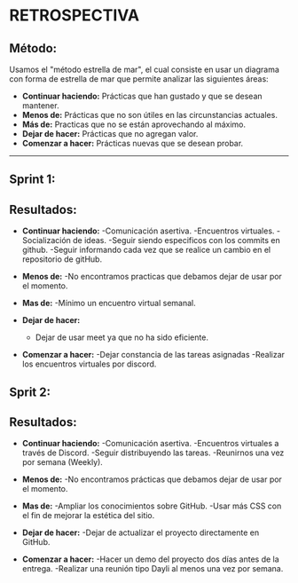 # **RETROSPECTIVA**

## Método:

Usamos el "método estrella de mar", el cual consiste en usar un diagrama con forma de estrella de mar que permite analizar las siguientes áreas:

- **Continuar haciendo:** Prácticas que han gustado y que se desean mantener.
- **Menos de:** Prácticas que no son útiles en las circunstancias actuales.
- **Más de:** Practicas que no se están aprovechando al máximo.
- **Dejar de hacer:** Prácticas que no agregan valor.
- **Comenzar a hacer:** Prácticas nuevas que se desean probar.

---

## **Sprint 1:**

## **Resultados:**

- **Continuar haciendo:**
	-Comunicación asertiva.
	-Encuentros virtuales.
	-Socialización de ideas.
	-Seguir siendo especificos con los commits en github.
	-Seguir informando cada vez que se realice un cambio en el repositorio de gitHub.

- **Menos de:**
	-No encontramos practicas que debamos dejar de usar por el momento. 

- **Mas de:**
    -Mínimo un encuentro virtual semanal.

- **Dejar de hacer:**
    - Dejar de usar meet ya que no ha sido eficiente.

- **Comenzar a hacer:**
	-Dejar constancia de las tareas asignadas 
	-Realizar los encuentros virtuales por discord.

## **Sprit 2:**

## **Resultados:**

- **Continuar haciendo:**
	-Comunicación asertiva.
	-Encuentros virtuales a través de Discord. 
	-Seguir distribuyendo las tareas.
	-Reunirnos una vez por semana (Weekly).

- **Menos de:**
	-No encontramos prácticas que debamos dejar de usar por el momento. 

- **Mas de:**
    -Ampliar los conocimientos sobre GitHub.
	-Usar más CSS con el fin de mejorar la estética del sitio.

- **Dejar de hacer:**
    -Dejar de actualizar el proyecto directamente en GitHub.

- **Comenzar a hacer:**
	-Hacer un demo del proyecto dos días antes de la entrega.
	-Realizar una reunión tipo Dayli al menos una vez por semana.

